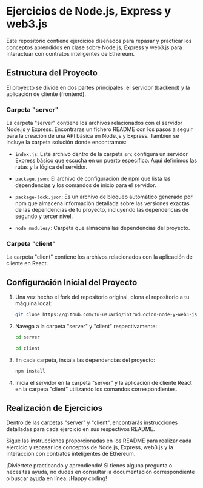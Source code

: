 # Ejercicios de Node.js, Express y web3.js

Este repositorio contiene ejercicios diseñados para repasar y practicar los conceptos aprendidos en clase sobre Node.js, Express y web3.js para interactuar con contratos inteligentes de Ethereum.

## Estructura del Proyecto

El proyecto se divide en dos partes principales: el servidor (backend) y la aplicación de cliente (frontend).

### Carpeta "server"

La carpeta "server" contiene los archivos relacionados con el servidor Node.js y Express. Encontraras un fichero README con los pasos a seguir para la creación de una API básica en Node.js y Express. Tambien se incluye la carpeta solución donde encontramos:

- `index.js`: Este archivo dentro de la carpeta `src` configura un servidor Express básico que escucha en un puerto específico. Aquí definimos las rutas y la lógica del servidor.
- `package.json`: El archivo de configuración de npm que lista las dependencias y los comandos de inicio para el servidor.

- `package-lock.json`: Es un archivo de bloqueo automático generado por npm que almacena información detallada sobre las versiones exactas de las dependencias de tu proyecto, incluyendo las dependencias de segundo y tercer nivel. 

- `node_modules/`: Carpeta que almacena las dependencias del proyecto.

### Carpeta "client"

La carpeta "client" contiene los archivos relacionados con la aplicación de cliente en React.

## Configuración Inicial del Proyecto

1. Una vez hecho el fork del repositorio original, clona el repositorio a tu máquina local:

   ```bash
   git clone https://github.com/tu-usuario/introduccion-node-y-web3-js.git
   ```

2. Navega a la carpeta "server" y "client" respectivamente:

   ```bash
   cd server
   ```

   ```bash
   cd client
   ```

3. En cada carpeta, instala las dependencias del proyecto:

   ```bash
   npm install
   ```

4. Inicia el servidor en la carpeta "server" y la aplicación de cliente React en la carpeta "client" utilizando los comandos correspondientes.

## Realización de Ejercicios

Dentro de las carpetas "server" y "client", encontrarás instrucciones detalladas para cada ejercicio en sus respectivos README.

Sigue las instrucciones proporcionadas en los README para realizar cada ejercicio y repasar los conceptos de Node.js, Express, web3.js y la interacción con contratos inteligentes de Ethereum.

¡Diviértete practicando y aprendiendo! Si tienes alguna pregunta o necesitas ayuda, no dudes en consultar la documentación correspondiente o buscar ayuda en línea. ¡Happy coding!
